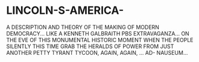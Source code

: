# LINCOLN-S-AMERICA-
A DESCRIPTION AND THEORY OF THE MAKING OF MODERN DEMOCRACY...   LIKE A KENNETH GALBRAITH PBS EXTRAVAGANZA...    ON THE EVE OF THIS MONUMENTAL HISTORIC MOMENT WHEN THE PEOPLE SILENTLY THIS TIME GRAB THE HERALDS OF POWER FROM JUST ANOTHER PETTY TYRANT TYCOON, AGAIN, AGAIN, ... AD- NAUSEUM...
